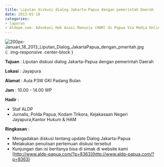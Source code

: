```yaml
---
title: Liputan diskusi dialog Jakarta-Papua dengan pemerintah Daerah
date: 2013-01-18
categories:
- laporan
- Aldepe.com- Advokasi Hak Asasi Manusia (HAM) di Papua Via Media Online, Mobile Phone dan Social Media
---
```

![200px-Januari_18_2013_Liputan_Dialog_JakartaPapua_dengan_pmeritah.jpg](/uploads/200px-Januari_18_2013_Liputan_Dialog_JakartaPapua_dengan_pmeritah.jpg){: .img-responsive .center-block }

**Tujuan** : Liputan diskusi dialog Jakarta-Papua dengan pemerintah Daerah

**Lokasi** : Jayapura

**Alamat** : Aula P3W GKI Padang Bulan

**Jam** : 10.00 - 14.00 WP

**Hadir** : 
* Staf ALDP
* Jurnalis, Polda Papua, Kodam Trikora, Kejakasaan Negeri Jayapura,Kantor Hukum & HAM

**Ringkasan** : 
* Mengadakan diskusi tentang update Dialog Jakarta-Papua
* Melakukan penulisan pertemuan diskusi tersebut
* Kunjungan dan isi beritanya bisa di simak di website kami [http://www.aldp-papua.com/?p=8363](http://www.aldp-papua.com/?p=8363)
